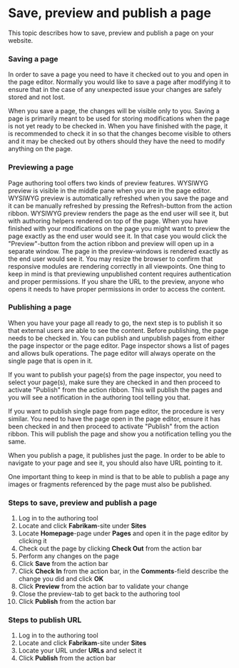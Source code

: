 # Save, preview and publish a page

This topic describes how to save, preview and publish a page on your website.

### Saving a page
In order to save a page you need to have it checked out to you and open in the page editor. Normally you would like to save a page after modifying it to ensure that in the case of any unexpected issue your changes are safely stored and not lost.

When you save a page, the changes will be visible only to you. Saving a page is primarily meant to be used for storing modifications when the page is not yet ready to be checked in. When you have finished with the page, it is recommended to check it in so that the changes become visible to others and it may be checked out by others should they have the need to modify anything on the page.

### Previewing a page
Page authoring tool offers two kinds of preview features. WYSIWYG preview is visible in the middle pane when you are in the page editor. WYSIWYG preview is automatically refreshed when you save the page and it can be manually refreshed by pressing the Refresh-button from the action ribbon. WYSIWYG preview renders the page as the end user will see it, but with authoring helpers rendered on top of the page. When you have finished with your modifications on the page you might want to preview the page exactly as the end user would see it. In that case you would click the "Preview"-button from the action ribbon and preview will open up in a separate window. The page in the preview-windows is rendered exactly as the end user would see it. You may resize the browser to confirm that responsive modules are rendering correctly in all viewpoints. One thing to keep in mind is that previewing unpublished content requires authentication and proper permissions. If you share the URL to the preview, anyone who opens it needs to have proper permissions in order to access the content.

### Publishing a page
When you have your page all ready to go, the next step is to publish it so that external users are able to see the content. Before publishing, the page needs to be checked in. You can publish and unpublish pages from either the page inspector or the page editor. Page inspector shows a list of pages and allows bulk operations. The page editor will always operate on the single page that is open in it.

If you want to publish your page(s) from the page inspector, you need to select your page(s), make sure they are checked in and then proceed to activate "Publish" from the action ribbon. This will publish the pages and you will see a notification in the authoring tool telling you that.

If you want to publish single page from page editor, the procedure is very similar. You need to have the page open in the page editor, ensure it has been checked in and then proceed to activate "Publish" from the action ribbon. This will publish the page and show you a notification telling you the same.

When you publish a page, it publishes just the page. In order to be able to navigate to your page and see it, you should also have URL pointing to it.

One important thing to keep in mind is that to be able to publish a page any images or fragments referenced by the page must also be published.

### Steps to save, preview and publish a page
1. Log in to the authoring tool
1. Locate and click **Fabrikam**-site under **Sites**
1. Locate **Homepage**-page under **Pages** and open it in the page editor by clicking it
1. Check out the page by clicking **Check Out** from the action bar
1. Perform any changes on the page
1. Click **Save** from the action bar
1. Click **Check In** from the action bar, in the **Comments**-field describe the change you did and click **OK**
1. Click **Preview** from the action bar to validate your change
1. Close the preview-tab to get back to the authoring tool
1. Click **Publish** from the action bar

### Steps to publish URL
1. Log in to the authoring tool
1. Locate and click **Fabrikam**-site under **Sites**
1. Locate your URL under **URLs** and select it
1. Click **Publish** from the action bar
